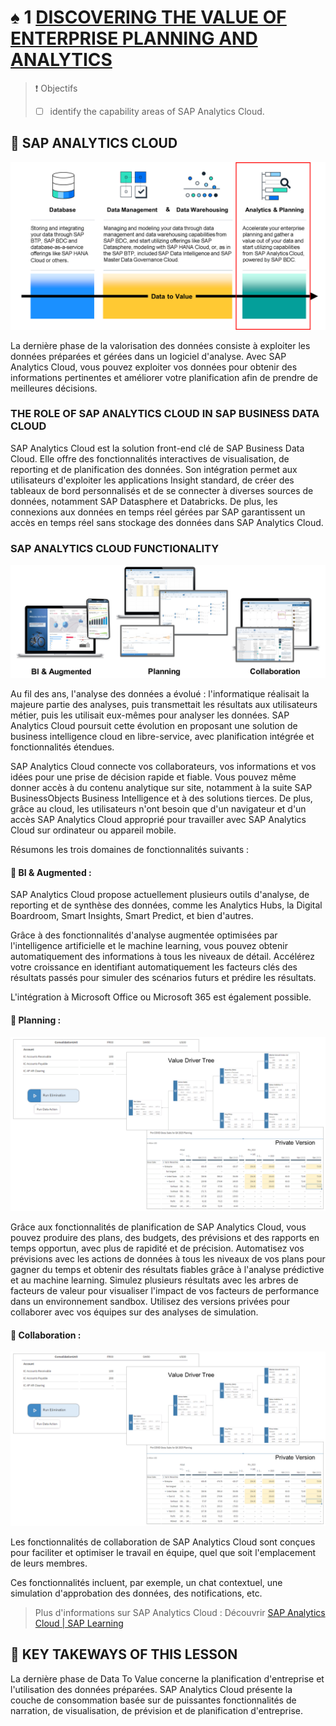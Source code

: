 # ♠ 1 [DISCOVERING THE VALUE OF ENTERPRISE PLANNING AND ANALYTICS](https://learning.sap.com/learning-journeys/discover-sap-business-technology-platform/discovering-the-value-of-enterprise-planning-and-analytics_f7e31dca-3c31-4030-8355-1adcc7c7b355)

> :exclamation: Objectifs
>
> - [ ] identify the capability areas of SAP Analytics Cloud.

## :closed_book: SAP ANALYTICS CLOUD

![](./RESSOURCES/DATA_AREAS_ANALYTICS.png)

La dernière phase de la valorisation des données consiste à exploiter les données préparées et gérées dans un logiciel d'analyse. Avec SAP Analytics Cloud, vous pouvez exploiter vos données pour obtenir des informations pertinentes et améliorer votre planification afin de prendre de meilleures décisions.

### THE ROLE OF SAP ANALYTICS CLOUD IN SAP BUSINESS DATA CLOUD

SAP Analytics Cloud est la solution front-end clé de SAP Business Data Cloud. Elle offre des fonctionnalités interactives de visualisation, de reporting et de planification des données. Son intégration permet aux utilisateurs d'exploiter les applications Insight standard, de créer des tableaux de bord personnalisés et de se connecter à diverses sources de données, notamment SAP Datasphere et Databricks. De plus, les connexions aux données en temps réel gérées par SAP garantissent un accès en temps réel sans stockage des données dans SAP Analytics Cloud.

### SAP ANALYTICS CLOUD FUNCTIONALITY

![](./RESSOURCES/SAC_CAPABILITIES.png)

Au fil des ans, l'analyse des données a évolué : l'informatique réalisait la majeure partie des analyses, puis transmettait les résultats aux utilisateurs métier, puis les utilisait eux-mêmes pour analyser les données. SAP Analytics Cloud poursuit cette évolution en proposant une solution de business intelligence cloud en libre-service, avec planification intégrée et fonctionnalités étendues.

SAP Analytics Cloud connecte vos collaborateurs, vos informations et vos idées pour une prise de décision rapide et fiable. Vous pouvez même donner accès à du contenu analytique sur site, notamment à la suite SAP BusinessObjects Business Intelligence et à des solutions tierces. De plus, grâce au cloud, les utilisateurs n'ont besoin que d'un navigateur et d'un accès SAP Analytics Cloud approprié pour travailler avec SAP Analytics Cloud sur ordinateur ou appareil mobile.

Résumons les trois domaines de fonctionnalités suivants :

#### :small_red_triangle_down: BI & Augmented :

SAP Analytics Cloud propose actuellement plusieurs outils d'analyse, de reporting et de synthèse des données, comme les Analytics Hubs, la Digital Boardroom, Smart Insights, Smart Predict, et bien d'autres.

Grâce à des fonctionnalités d'analyse augmentée optimisées par l'intelligence artificielle et le machine learning, vous pouvez obtenir automatiquement des informations à tous les niveaux de détail. Accélérez votre croissance en identifiant automatiquement les facteurs clés des résultats passés pour simuler des scénarios futurs et prédire les résultats.

L'intégration à Microsoft Office ou Microsoft 365 est également possible.

#### :small_red_triangle_down: Planning :

![](./RESSOURCES/SAC%20Planning.png)

Grâce aux fonctionnalités de planification de SAP Analytics Cloud, vous pouvez produire des plans, des budgets, des prévisions et des rapports en temps opportun, avec plus de rapidité et de précision. Automatisez vos prévisions avec les actions de données à tous les niveaux de vos plans pour gagner du temps et obtenir des résultats fiables grâce à l'analyse prédictive et au machine learning. Simulez plusieurs résultats avec les arbres de facteurs de valeur pour visualiser l'impact de vos facteurs de performance dans un environnement sandbox. Utilisez des versions privées pour collaborer avec vos équipes sur des analyses de simulation.

#### :small_red_triangle_down: Collaboration :

![](./RESSOURCES/SAC%20Planning.png)

Les fonctionnalités de collaboration de SAP Analytics Cloud sont conçues pour faciliter et optimiser le travail en équipe, quel que soit l'emplacement de leurs membres.

Ces fonctionnalités incluent, par exemple, un chat contextuel, une simulation d'approbation des données, des notifications, etc.

> Plus d'informations sur SAP Analytics Cloud : Découvrir [SAP Analytics Cloud | SAP Learning](https://learning.sap.com/learning-journeys/exploring-sap-analytics-cloud)

## :closed_book: KEY TAKEWAYS OF THIS LESSON

La dernière phase de Data To Value concerne la planification d'entreprise et l'utilisation des données préparées. SAP Analytics Cloud présente la couche de consommation basée sur de puissantes fonctionnalités de narration, de visualisation, de prévision et de planification d'entreprise.
